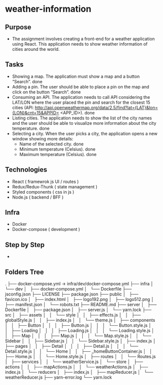 # weather-information

## Purpose

- The assignment involves creating a front-end for a weather application using React. This application needs to show weather information of cities around the world.

## Tasks

- Showing a map. The application must show a map and a button “Search”. done
- Adding a pin. The user should be able to place a pin on the map and click on the button “Search”. done
- Consuming an API. The application needs to call API considering the LAT/LON where the user placed the pin and search for the closest 15 cities (API: http://api.openweathermap.org/data/2.5/find?lat={LAT}&lon={LON}&cnt=15&APPID= <APP_ID>). done
- Listing cities. The application needs to show the list of the city names and the user should be able to visualize more information about the city temperature. done
- Selecting a city. When the user picks a city, the application opens a new window showing more details:
  - Name of the selected city. done
  - Minimum temperature (Celsius). done
  - Maximum temperature (Celsius). done


## Technologies

- React ( framewrok js UI / routes )
- Redux/Redux-Thunk ( state management )
- Styled components ( css in js )
- Node.js ( backend / BFF )

## Infra
  - Docker
  - Docker-compose ( development )

## Step by Step

- 

## Folders Tree

.
├── docker-compose.yml -> infra/dev/docker-compose.yml
├── infra
│   └── dev
│       ├── docker-compose.yml
│       └── Dockerfile
├── jsconfig.json
├── LICENSE
├── package.json
├── public
│   ├── favicon.ico
│   ├── index.html
│   ├── logo192.png
│   ├── logo512.png
│   ├── manifest.json
│   └── robots.txt
├── README.md
├── server
│   ├── Dockerfile
│   ├── package.json
│   ├── server.js
│   └── yarn.lock
├── src
│   ├── assets
│   │   └── style
│   │       ├── effects.js
│   │       ├── globalStyle.js
│   │       ├── index.js
│   │       └── theme.js
│   ├── components
│   │   ├── Button
│   │   │   ├── Button.js
│   │   │   └── Button.style.js
│   │   ├── Loading
│   │   │   ├── Loading.js
│   │   │   └── Loading.style.js
│   │   ├── Map
│   │   │   ├── Map.js
│   │   │   └── Map.style.js
│   │   └── Sidebar
│   │       ├── Sidebar.js
│   │       └── Sidebar.style.js
│   ├── index.js
│   ├── pages
│   │   ├── Detail
│   │   │   ├── Detail.js
│   │   │   └── Detail.style.js
│   │   └── Home
│   │       ├── _homeButtonContainer.js
│   │       ├── Home.js
│   │       └── Home.style.js
│   ├── routes
│   │   └── Routes.js
│   ├── services
│   │   └── weatherService.js
│   └── store
│       ├── actions
│       │   ├── mapActions.js
│       │   └── weatherActions.js
│       ├── index.js
│       └── reducers
│           ├── index.js
│           ├── mapReducer.js
│           └── weatherReducer.js
├── yarn-error.log
└── yarn.lock

